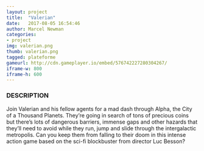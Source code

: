 ```yaml
---
layout: project
title:  "Valerian"
date:   2017-08-05 16:54:46
author: Marcel Newman
categories:
- project
img: valerian.png
thumb: valerian.png
tagged: plateforme
gameurl: http://cdn.gameplayer.io/embed/576742227280304267/
iframe-w: 800
iframe-h: 600
---
```


<div class="gameplayer" data-sub="cdn" data-width="480" data-height="640" data-gid="576742227280304267"></div>
<script>
(function(d, s, id) { var js, fjs = d.getElementsByTagName(s)[0]; if (d.getElementById(id)) return; js = d.createElement(s); js.id = id; js.src = 'http://cdn.gameplayer.io/api/js/publisher.js'; fjs.parentNode.insertBefore(js, fjs);}(document, 'script', 'gameplayer-publisher'));
</script>

### DESCRIPTION
Join Valerian and his fellow agents for a mad dash through Alpha, the City of a Thousand Planets. They’re going in search of tons of precious coins but there’s lots of dangerous barriers, immense gaps and other hazards that they’ll need to avoid while they run, jump and slide through the intergalactic metropolis. Can you keep them from falling to their doom in this intense action game based on the sci-fi blockbuster from director Luc Besson?
